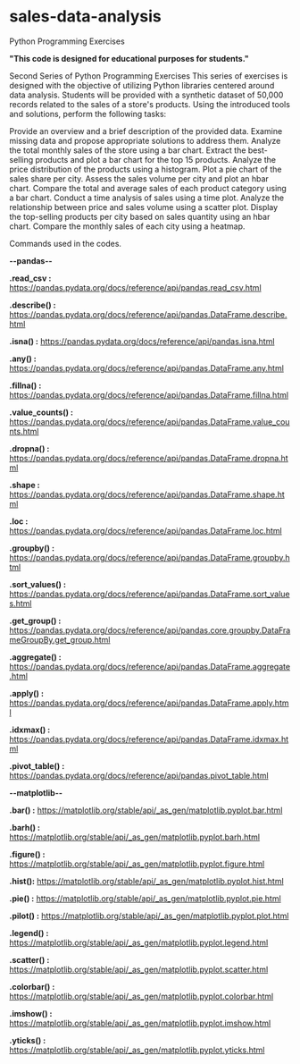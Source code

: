 # sales-data-analysis
Python Programming Exercises

**"This code is designed for educational purposes for students."**

Second Series of Python Programming Exercises This series of exercises is designed with the objective of utilizing Python libraries centered around data analysis. Students will be provided with a synthetic dataset of 50,000 records related to the sales of a store's products. Using the introduced tools and solutions, perform the following tasks:

Provide an overview and a brief description of the provided data.
Examine missing data and propose appropriate solutions to address them.
Analyze the total monthly sales of the store using a bar chart.
Extract the best-selling products and plot a bar chart for the top 15 products.
Analyze the price distribution of the products using a histogram.
Plot a pie chart of the sales share per city.
Assess the sales volume per city and plot an hbar chart.
Compare the total and average sales of each product category using a bar chart.
Conduct a time analysis of sales using a time plot.
Analyze the relationship between price and sales volume using a scatter plot.
Display the top-selling products per city based on sales quantity using an hbar chart.
Compare the monthly sales of each city using a heatmap.

Commands used in the codes.




**--pandas--**


**.read_csv :**  https://pandas.pydata.org/docs/reference/api/pandas.read_csv.html

**.describe() :**  https://pandas.pydata.org/docs/reference/api/pandas.DataFrame.describe.html

**.isna() :**  https://pandas.pydata.org/docs/reference/api/pandas.isna.html

**.any() :** https://pandas.pydata.org/docs/reference/api/pandas.DataFrame.any.html

**.fillna() :** https://pandas.pydata.org/docs/reference/api/pandas.DataFrame.fillna.html

**.value_counts() :** https://pandas.pydata.org/docs/reference/api/pandas.DataFrame.value_counts.html

**.dropna() :** https://pandas.pydata.org/docs/reference/api/pandas.DataFrame.dropna.html

**.shape :** https://pandas.pydata.org/docs/reference/api/pandas.DataFrame.shape.html

**.loc :** https://pandas.pydata.org/docs/reference/api/pandas.DataFrame.loc.html

**.groupby() :** https://pandas.pydata.org/docs/reference/api/pandas.DataFrame.groupby.html

**.sort_values() :** https://pandas.pydata.org/docs/reference/api/pandas.DataFrame.sort_values.html

**.get_group() :** https://pandas.pydata.org/docs/reference/api/pandas.core.groupby.DataFrameGroupBy.get_group.html

**.aggregate() :** https://pandas.pydata.org/docs/reference/api/pandas.DataFrame.aggregate.html

**.apply() :** https://pandas.pydata.org/docs/reference/api/pandas.DataFrame.apply.html

**.idxmax() :** https://pandas.pydata.org/docs/reference/api/pandas.DataFrame.idxmax.html

**.pivot_table() :** https://pandas.pydata.org/docs/reference/api/pandas.pivot_table.html



**--matplotlib--**


**.bar() :** https://matplotlib.org/stable/api/_as_gen/matplotlib.pyplot.bar.html

**.barh() :** https://matplotlib.org/stable/api/_as_gen/matplotlib.pyplot.barh.html

**.figure() :** https://matplotlib.org/stable/api/_as_gen/matplotlib.pyplot.figure.html

**.hist():** https://matplotlib.org/stable/api/_as_gen/matplotlib.pyplot.hist.html

**.pie() :** https://matplotlib.org/stable/api/_as_gen/matplotlib.pyplot.pie.html

**.pilot() :**  https://matplotlib.org/stable/api/_as_gen/matplotlib.pyplot.plot.html

**.legend() :** https://matplotlib.org/stable/api/_as_gen/matplotlib.pyplot.legend.html

**.scatter() :** https://matplotlib.org/stable/api/_as_gen/matplotlib.pyplot.scatter.html

**.colorbar() :** https://matplotlib.org/stable/api/_as_gen/matplotlib.pyplot.colorbar.html

**.imshow() :** https://matplotlib.org/stable/api/_as_gen/matplotlib.pyplot.imshow.html

**.yticks() :** https://matplotlib.org/stable/api/_as_gen/matplotlib.pyplot.yticks.html




















